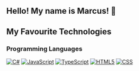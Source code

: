 ## Hello! My name is Marcus! 👋

## My Favourite Technologies

### Programming Languages

<p>
<a href="https://learn.microsoft.com/en-us/dotnet/csharp/"><img alt="C#" src="https://img.shields.io/badge/C%20Sharp-purple?style=flat"></a>
<a href="https://developer.mozilla.org/en-US/docs/Web/JavaScript/"><img alt="JavaScript" src="https://img.shields.io/badge/JavaScript-%23F7DF1E?style=flat&logo=javascript&labelColor=black"></a>
<a href="https://www.typescriptlang.org"><img alt="TypeScript" src="https://img.shields.io/badge/TypeScript-%233178C6?style=flat&logo=typescript&labelColor=black"></a>
<a href="https://developer.mozilla.org/en-US/docs/Web/HTML"><img alt="HTML5" src="https://img.shields.io/badge/HTML5-%23E34F26?style=flat&logo=html&labelColor=black"></a>
<a href="https://developer.mozilla.org/en-US/docs/Web/CSS"><img alt="CSS" src="https://img.shields.io/badge/CSS-%23663399?style=flat&logo=css&logoColor=%23663399&labelColor=black"></a>
</p>

<!--
**marcusngooi/marcusngooi** is a ✨ _special_ ✨ repository because its `README.md` (this file) appears on your GitHub profile.

Here are some ideas to get you started:

- 🔭 I’m currently working on ...
## 🌱 I’m currently learning ...

- 👯 I’m looking to collaborate on ...
- 🤔 I’m looking for help with ...
- 💬 Ask me about ...
- 📫 How to reach me: ...Pronouns:q

- 😄 Pronouns: ...
- ⚡ Fun fact: ...
-->
